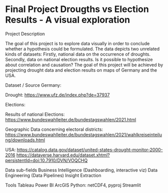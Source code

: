 # Final Project Drougths vs Election Results - A visual exploration

Project Description

The goal of this project is to explore data visually in order to conclude whether a hypothesis could be formulated. The data depicts two unrelated kinds of datasets: Firstly, national data on the occurrence of droughts. Secondly, data on national election results. Is it possible to hypothesize about correlation and causation? The goal of this project will be achieved by projecting drought data and election results on maps  of Germany and the USA.

Dataset / Source
Germany:

Drought:
https://www.ufz.de/index.php?de=37937

Elections:

Results of national Elections:
https://www.bundeswahlleiter.de/bundestagswahlen/2021.html


Geographic Data concerning electoral districts:
https://www.bundeswahlleiter.de/bundestagswahlen/2021/wahlkreiseinteilung/downloads.html

USA:
https://catalog.data.gov/dataset/united-states-drought-monitor-2000-2016
https://dataverse.harvard.edu/dataset.xhtml?persistentId=doi:10.7910/DVN/VOQCHQ

Data sub-fields
Business Intelligence (Dashboarding, interactive viz)
Data Engineering (Data Pipelines)
Insight Extraction

Tools 
Tableau
Power BI
ArcGIS
Python: netCDF4, pyproj
Streamlit
